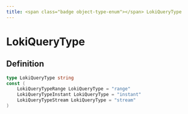 ```yaml
---
title: <span class="badge object-type-enum"></span> LokiQueryType
---
```

# <span class="badge object-type-enum"></span> LokiQueryType

## Definition

```go
type LokiQueryType string
const (
	LokiQueryTypeRange LokiQueryType = "range"
	LokiQueryTypeInstant LokiQueryType = "instant"
	LokiQueryTypeStream LokiQueryType = "stream"
)

```
